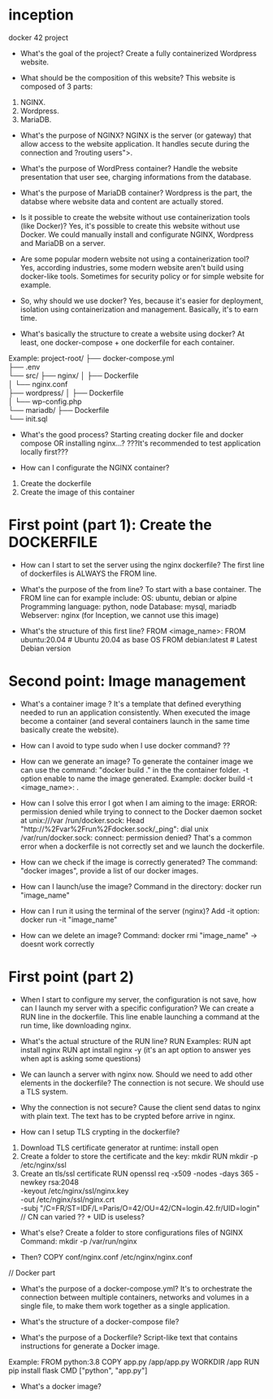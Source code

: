 # inception
docker 42 project

- What's the goal of the project?
Create a fully containerized Wordpress website.

- What should be the composition of this website?
This website is composed of 3 parts:
1) NGINX.
2) Wordpress.
3) MariaDB.

- What's the purpose of NGINX?
NGINX is the server (or gateway) that allow access to the website application. It handles secute during the connection and ?routing users">.

- What's the purpose of WordPress container?
Handle the website presentation that user see, charging informations from the database.

- What's the purpose of MariaDB container?
Wordpress is the part, the databse where website data and content are actually stored.

- Is it possible to create the website without use containerization tools (like Docker)?
Yes, it's possible to create this website without use Docker. We could manually install and configurate NGINX, Wordpress and MariaDB on a server.

- Are some popular modern website not using a containerization tool?
Yes, according industries, some modern website aren't build using docker-like tools. Sometimes for security policy or for simple website for example.

- So, why should we use docker?
Yes, because it's easier for deployment, isolation using containerization and management. Basically, it's to earn time.

- What's basically the structure to create a website using docker?
At least, one docker-compose + one dockerfile for each container.

Example: 
project-root/
├── docker-compose.yml      
├── .env                     
└── src/
    ├── nginx/
    │   ├── Dockerfile       
    │   └── nginx.conf      
    ├── wordpress/
    │   ├── Dockerfile       
    │   └── wp-config.php    
    └── mariadb/
        ├── Dockerfile       
        └── init.sql

- What's the good process? Starting creating docker file and docker compose OR installing nginx...?
???It's recommended to test application locally first???

- How can I configurate the NGINX container?
1) Create the dockerfile
2) Create the image of this container

# First point (part 1): Create the DOCKERFILE
- How can I start to set the server using the nginx dockerfile?
The first line of dockerfiles is ALWAYS the FROM line.

- What's the purpose of the from line?
To start with a base container.
The FROM line can for example include:
OS: ubuntu, debian or alpine
Programming language: python, node
Database: mysql, mariadb
Webserver: nginx (for Inception, we cannot use this image)

- What's the structure of this first line?
FROM <image_name>:<tag>
FROM ubuntu:20.04        # Ubuntu 20.04 as base OS
FROM debian:latest       # Latest Debian version

# Second point: Image management
- What's a container image ?
It's a template that defined everything needed to run an application consistently.
When executed the image become a container (and several containers launch in the same time basically create the website).

- How can I avoid to type sudo when I use docker command?
??

- How can we generate an image?
To generate the container image we can use the command: "docker build ." in the the container folder.
-t option enable to name the image generated.
Example:
docker build -t <image_name>:<tag> .

- How can I solve this error I got when I am aiming to the image: ERROR: permission denied while trying to connect to the Docker daemon socket at unix:///var
/run/docker.sock: Head "http://%2Fvar%2Frun%2Fdocker.sock/_ping": dial unix /var/run/docker.sock: connect: permission denied?
That's a common error when a dockerfile is not correctly set and we launch the dockerfile.

- How can we check if the image is correctly generated?
The command: "docker images", provide a list of our docker images.

- How can I launch/use the image?
Command in the directory: docker run "image_name"

- How can I run it using the terminal of the server (nginx)?
Add -it option: docker run -it "image_name"

- How can we delete an image?
Command: docker rmi "image_name" -> doesnt work correctly

# First point (part 2)

- When I start to configure my server, the configuration is not save, how can I launch my server with a specific configuration?
We can create a RUN line in the dockerfile.
This line enable launching a command at the run time, like downloading nginx.

- What's the actual structure of the RUN line?
RUN <command>
Examples:
RUN apt install nginx
RUN apt install nginx -y (it's an apt option to answer yes when apt is asking some questions)

- We can launch a server with nginx now. Should we need to add other elements in the dockerfile?
The connection is not secure. We should use a TLS system.

- Why the connection is not secure?
Cause the client send datas to nginx with plain text. The text has to be crypted before arrive in nginx.

- How can I setup TLS crypting in the dockerfile?
1) Download TLS certificate generator at runtime: install open
2) Create a folder to store the certificate and the key: mkdir RUN mkdir -p /etc/nginx/ssl
3) Create an tls/ssl certificate
RUN openssl req -x509 -nodes -days 365 -newkey rsa:2048 \
   -keyout /etc/nginx/ssl/nginx.key \
   -out /etc/nginx/ssl/nginx.crt \
   -subj "/C=FR/ST=IDF/L=Paris/O=42/OU=42/CN=login.42.fr/UID=login" // CN can varied ?? + UID is useless?

- What's else?
Create a folder to store configurations files of NGINX
Command: mkdir -p /var/run/nginx

- Then?
COPY conf/nginx.conf /etc/nginx/nginx.conf







// Docker part

- What's the purpose of a docker-compose.yml?
It's to orchestrate the connection between multiple containers, networks and volumes in a single file, to make them work together as a single application.

- What's the structure of a docker-compose file?



- What's the purpose of a Dockerfile?
Script-like text that contains instructions for generate a Docker image.

Example:
FROM python:3.8
COPY app.py /app/app.py
WORKDIR /app
RUN pip install flask
CMD ["python", "app.py"]

- What's a docker image?

